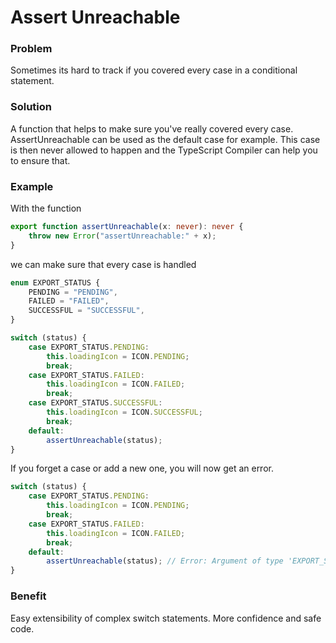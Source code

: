 # Assert Unreachable

### Problem
Sometimes its hard to track if you covered every case in a conditional statement.

### Solution
A function that helps to make sure you've really covered every case. AssertUnreachable can be used as the default case for example. This case is then never allowed to happen and the TypeScript Compiler can help you to ensure that.


### Example

With the function
```typescript
export function assertUnreachable(x: never): never {
    throw new Error("assertUnreachable:" + x);
}
```

we can make sure that every case is handled
```typescript
enum EXPORT_STATUS {
    PENDING = "PENDING",
    FAILED = "FAILED",
    SUCCESSFUL = "SUCCESSFUL",
}

switch (status) {
    case EXPORT_STATUS.PENDING:
        this.loadingIcon = ICON.PENDING;
        break;
    case EXPORT_STATUS.FAILED:
        this.loadingIcon = ICON.FAILED;
        break;
    case EXPORT_STATUS.SUCCESSFUL:
        this.loadingIcon = ICON.SUCCESSFUL;
        break;
    default:
        assertUnreachable(status);
}
```

If you forget a case or add a new one, you will now get an error.
```typescript
switch (status) {
    case EXPORT_STATUS.PENDING:
        this.loadingIcon = ICON.PENDING;
        break;
    case EXPORT_STATUS.FAILED:
        this.loadingIcon = ICON.FAILED;
        break;
    default:
        assertUnreachable(status); // Error: Argument of type 'EXPORT_STATUS.SUCCESSFUL' is not assignable to parameter of type 'never'.
}
```

### Benefit
Easy extensibility of complex switch statements. More confidence and safe code.